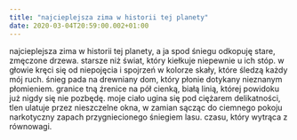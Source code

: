 ```yaml
---
title: "najcieplejsza zima w historii tej planety"
date: 2020-03-04T20:59:00.002+01:00
---
```

najcieplejsza zima w historii tej planety, a ja spod śniegu odkopuję stare, zmęczone drzewa. starsze niż świat, który kiełkuje niepewnie u ich stóp. w głowie kręci się od niepojęcia i spojrzeń w kolorze skały, które śledzą każdy mój ruch. śnieg pada na drewniany dom, który płonie dotykany nieznanym płomieniem. granice tną źrenice na pół cienką, białą linią, której powidoku już nigdy się nie pozbędę. moje ciało ugina się pod ciężarem delikatności, tlen ulatuje przez nieszczelne okna, w zamian sącząc do ciemnego pokoju narkotyczny zapach przygniecionego śniegiem lasu. czasu, który wytrąca z równowagi.
